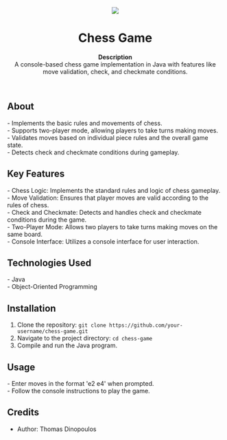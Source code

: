 <div align="center"><img src="path/to/your/chess_game_logo.png"></div>
<h1 align="center">Chess Game</h1>
<p align="center"><strong>Description</strong>
<br>A console-based chess game implementation in Java with features like move validation, check, and checkmate conditions.</p>
<br/>
<h2>About</h2>
- Implements the basic rules and movements of chess.
<br/>
- Supports two-player mode, allowing players to take turns making moves.
<br/>
- Validates moves based on individual piece rules and the overall game state.
<br/>
- Detects check and checkmate conditions during gameplay.

<h2>Key Features</h2>
- Chess Logic: Implements the standard rules and logic of chess gameplay.
<br/>
- Move Validation: Ensures that player moves are valid according to the rules of chess.
<br/>
- Check and Checkmate: Detects and handles check and checkmate conditions during the game.
<br/>
- Two-Player Mode: Allows two players to take turns making moves on the same board.
<br/>
- Console Interface: Utilizes a console interface for user interaction.

<h2>Technologies Used</h2>
- Java
<br/>
- Object-Oriented Programming

<h2>Installation</h2>

1. Clone the repository: `git clone https://github.com/your-username/chess-game.git`
2. Navigate to the project directory: `cd chess-game`
3. Compile and run the Java program.

<h2>Usage</h2>
- Enter moves in the format 'e2 e4' when prompted.
<br/>
- Follow the console instructions to play the game.

<h2>Credits</h2>

- Author: Thomas Dinopoulos

</p>
